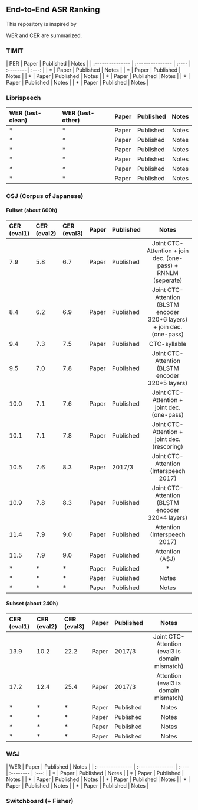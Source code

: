 ## End-to-End ASR Ranking
This repository is inspired by

WER and CER are summarized.


### TIMIT
| PER | Paper | Published | Notes |
| :--------------- | :--------------- | :---- | :-------- | :---: |
| * | Paper | Published | Notes |
| * | Paper | Published | Notes |
| * | Paper | Published | Notes |
| * | Paper | Published | Notes |
| * | Paper | Published | Notes |
| * | Paper | Published | Notes |



### Librispeech
| WER (test-clean) | WER (test-other) | Paper | Published | Notes |
| :--------------- | :--------------- | :---- | :-------- | :---: |
| * | * | Paper | Published | Notes |
| * | * | Paper | Published | Notes |
| * | * | Paper | Published | Notes |
| * | * | Paper | Published | Notes |
| * | * | Paper | Published | Notes |
| * | * | Paper | Published | Notes |


### CSJ (Corpus of Japanese)
#### Fullset (about 600h)
| CER (eval1) | CER (eval2) | CER (eval3) | Paper | Published | Notes |
| :---------- | :---------- | :---------- | :---- | :-------- | :---: |
| 7.9 | 5.8 | 6.7 | Paper | Published | Joint CTC-Attention + join dec. (one-pass) + RNNLM (seperate) |
| 8.4 | 6.2 | 6.9 | Paper | Published | Joint CTC-Attention (BLSTM encoder 320*6 layers) + join dec. (one-pass) |
| 9.4 | 7.3 | 7.5 | Paper | Published | CTC-syllable |
| 9.5 | 7.0 | 7.8 | Paper | Published | Joint CTC-Attention (BLSTM encoder 320*5 layers) |
| 10.0 | 7.1 | 7.6 | Paper | Published | Joint CTC-Attention + joint dec. (one-pass) |
| 10.1 | 7.1 | 7.8 | Paper | Published | Joint CTC-Attention + joint dec. (rescoring) |
| 10.5 | 7.6 | 8.3 | Paper | 2017/3 | Joint CTC-Attention (Interspeech 2017) |
| 10.9 | 7.8 | 8.3 | Paper | Published | Joint CTC-Attention (BLSTM encoder 320*4 layers) |
| 11.4 | 7.9 | 9.0 | Paper | Published | Attention (Interspeech 2017) |
| 11.5 | 7.9 | 9.0 | Paper | Published | Attention (ASJ) |
| * | * | * | Paper | Published | * |
| * | * | * | Paper | Published | Notes |
| * | * | * | Paper | Published | Notes |

#### Subset (about 240h)
| CER (eval1) | CER (eval2) | CER (eval3) | Paper | Published | Notes |
| :---------- | :---------- | :---------- | :---- | :-------- | :---: |
| 13.9 | 10.2 | 22.2 | Paper | 2017/3 | Joint CTC-Attention (eval3 is domain mismatch) |
| 17.2 | 12.4 | 25.4 | Paper | 2017/3 | Attention (eval3 is domain mismatch) |
| * | * | * | Paper | Published | Notes |
| * | * | * | Paper | Published | Notes |
| * | * | * | Paper | Published | Notes |
| * | * | * | Paper | Published | Notes |

### WSJ
| WER | Paper | Published | Notes |
| :--------------- | :--------------- | :---- | :-------- | :---: |
| * | Paper | Published | Notes |
| * | Paper | Published | Notes |
| * | Paper | Published | Notes |
| * | Paper | Published | Notes |
| * | Paper | Published | Notes |
| * | Paper | Published | Notes |


### Switchboard (+ Fisher)
